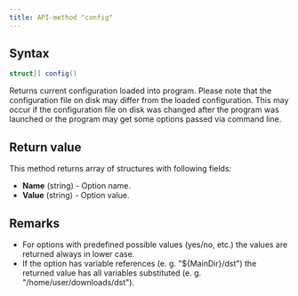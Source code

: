 ```yaml
---
title: API-method "config"
---
```

## Syntax
```C#
struct[] config() 
```

Returns current configuration loaded into program. Please note that the configuration file on disk may differ from the loaded configuration. This may occur if the configuration file on disk was changed after the program was launched or the program may get some options passed via command line.

## Return value
This method returns array of structures with following fields:
- **Name** (string) - Option name.
- **Value** (string) - Option value.

## Remarks
- For options with predefined possible values (yes/no, etc.) the values are returned always in lower case.
- If the option has variable references (e. g. "${MainDir}/dst") the returned value has all variables substituted (e. g. "/home/user/downloads/dst").